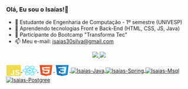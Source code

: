 ### Olá, Eu sou o Isaías!👋

- 🔭 Estudante de Engenharia de Computação - 1º semestre (UNIVESP)
- 🌱 Aprendendo tecnologias Front e Back-End (HTML, CSS, JS, Java)
- 🌱 Participante do Bootcamp "Transforma Tec"
- 📫 Meu e-mail: isaias30silva@gmail.com

<div align="center">
  <a href="https://github.com/isaias30silva">
  <img height="180em" src="https://github-readme-stats.vercel.app/api?username=isaias30silva&show_icons=true&theme=blueberry&include_all_commits=true&count_private=true"/>
  <img height="180em" src="https://github-readme-stats.vercel.app/api/top-langs/?username=isaias30silva&layout=compact&langs_count=7&theme=blueberry"/>
</div>


<div style="display: inline_block"><br>
  <img align="center" alt="Isaias-Js" height="30" width="40" src="https://raw.githubusercontent.com/devicons/devicon/master/icons/javascript/javascript-plain.svg">
  <img align="center" alt="Isaias-React" height="30" width="40" src="https://raw.githubusercontent.com/devicons/devicon/master/icons/react/react-original.svg">
  <img align="center" alt="Isaias-HTML" height="30" width="40" src="https://raw.githubusercontent.com/devicons/devicon/master/icons/html5/html5-original.svg">
  <img align="center" alt="Isaias-CSS" height="30" width="40" src="https://raw.githubusercontent.com/devicons/devicon/master/icons/css3/css3-original.svg">
  <img align="center" alt="Isaias-Java" height="30" width="40" src="https://cdn.jsdelivr.net/gh/devicons/devicon/icons/java/java-original.svg">
   <img align="center" alt="Isaias-Spring" height="30" width="40" src="https://cdn.jsdelivr.net/gh/devicons/devicon/icons/spring/spring-original-wordmark.svg" />
  <img align="center" alt="Isaias-Msql" height="30" width="40" src="https://cdn.jsdelivr.net/gh/devicons/devicon/icons/mysql/mysql-original-wordmark.svg">
  <img align="center" alt="Isaias-Postgree" height="30" width="40" src="https://cdn.jsdelivr.net/gh/devicons/devicon/icons/postgresql/postgresql-original-wordmark.svg">
</div>
